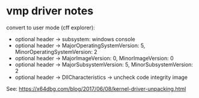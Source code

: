 # vmp driver notes

convert to user mode (cff explorer):
- optional header -> subsystem: windows console
- optional header -> MajorOperatingSystemVersion: 5, MinorOperatingSystemVersion: 2
- optional header -> MajorImageVersion: 0, MinorImageVersion: 0
- optional header -> MajorSubsystemVersion: 5, MinorSubsystemVersion: 2
- optional header -> DllCharacteristics -> uncheck code integrity image

See: https://x64dbg.com/blog/2017/06/08/kernel-driver-unpacking.html